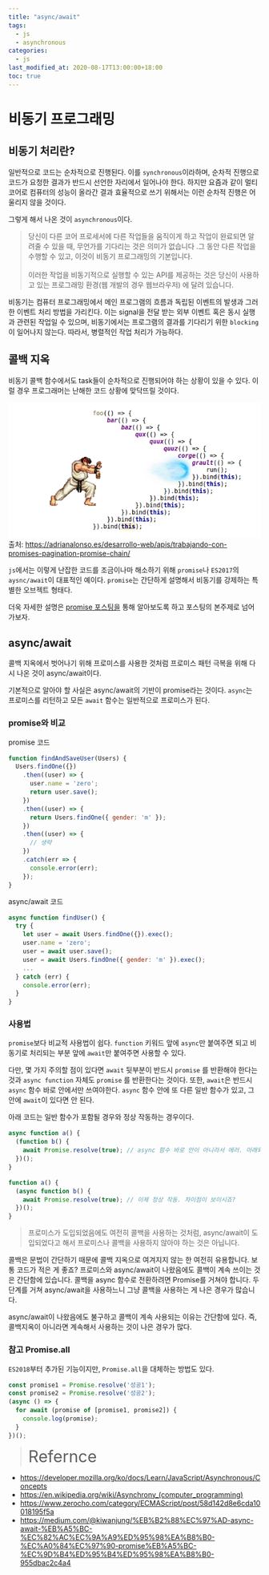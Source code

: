 ```yaml
---
title: "async/await"
tags:
  - js
  - asynchronous
categories:
  - js
last_modified_at: 2020-08-17T13:00:00+18:00
toc: true
---
```

<script type="text/javascript"
src="https://cdn.mathjax.org/mathjax/latest/MathJax.js?config=TeX-AMS_HTML">
</script>

# 비동기 프로그래밍

## 비동기 처리란?
일반적으로 코드는 순차적으로 진행된다. 이를 `synchronous`이라하며, 순차적 진행으로 코드가 요청한 결과가 반드시 선언한 자리에서 일어나야 한다.
하지만 요즘과 같이 멀티 코어로 컴퓨터의 성능이 올라간 결과 효율적으로 쓰기 위해서는 이런 순차적 진행은 어울리지 않을 것이다.

그렇게 해서 나온 것이 `asynchronous`이다.

>당신이 다른 코어 프로세서에 다른 작업들을 움직이게 하고 작업이 완료되면 알려줄 수 있을 때, 무언가를 기다리는 것은 의미가 없습니다 .그 동안 다른 작업을 수행할 수 있고, 이것이 비동기 프로그래밍의 기본입니다. <br><br>이러한 작업을 비동기적으로 실행할 수 있는 API를 제공하는 것은 당신이 사용하고 있는 프로그래밍 환경(웹 개발의 경우 웹브라우저) 에 달려 있습니다.

비동기는 컴퓨터 프로그래밍에서 메인 프로그램의 흐름과 독립된 이벤트의 발생과 그러한 이벤트 처리 방법을 가리킨다.
이는 signal을 전달 받는 외부 이벤트 혹은 동시 실행과 관련된 작업일 수 있으며, 비동기에서는 프로그램의 결과를 기다리기 위한 `blocking`이 일어나지 않는다. 따라서, 병렬적인 작업 처리가 가능하다.

## 콜백 지옥
비동기 콜백 함수에서도 task들이 순차적으로 진행되어야 하는 상황이 있을 수 있다.
이럴 경우 프로그래머는 난해한 코드 상황에 맞닥뜨릴 것이다.

![이미지1](/assets/images/callback-hell.png)
출처: https://adrianalonso.es/desarrollo-web/apis/trabajando-con-promises-pagination-promise-chain/

`js`에서는 이렇게 난잡한 코드를 조금이나마 해소하기 위해 `promise`나 `ES2017`의 `aysnc/await`이 대표적인 예이다.
`promise`는 간단하게 설명해서 비동기를 강제하는 특별한 오브젝트 형태다.

더욱 자세한 설명은 [promise 포스팅을](../promise) 통해 알아보도록 하고 포스팅의 본주제로 넘어가보자.

## async/await

콜백 지옥에서 벗어나기 위해 프로미스를 사용한 것처럼 프로미스 패턴 극복을 위해 다시 나온 것이 async/await이다.

기본적으로 알아야 할 사실은  async/await의 기반이 promise라는 것이다.
`async`는 프로미스를 리턴하고 모든 `await` 함수는 일반적으로 프로미스가 된다.

### promise와 비교

promise 코드
```javascript
function findAndSaveUser(Users) {
  Users.findOne({})
    .then((user) => {
      user.name = 'zero';
      return user.save();
    })
    .then((user) => {
      return Users.findOne({ gender: 'm' });
    })
    .then((user) => {
      // 생략
    })
    .catch(err => {
      console.error(err);
    });
}
```

async/await 코드
```javascript
async function findUser() {
  try {
    let user = await Users.findOne({}).exec();
    user.name = 'zero';
    user = await user.save();
    user = await Users.findOne({ gender: 'm' }).exec();
    ...
  } catch (err) {
    console.error(err);
  }
}
```

### 사용법
`promise`보다 비교적 사용법이 쉽다. `function` 키워드 앞에 `async`만 붙여주면 되고 비동기로 처리되는 부분 앞에 `await`만 붙여주면 사용할 수 있다.

다만, 몇 가지 주의할 점이 있다면 `await` 뒷부분이 반드시 `promise` 를 반환해야 한다는 것과 `async function` 자체도 `promise` 를 반환한다는 것이다.
또한, `await`은 반드시 `async` 함수 바로 안에서만 쓰여야한다. `async` 함수 안에 또 다른 일반 함수가 있고, 그 안에 `await`이 있다면 안 된다.

아래 코드는 일반 함수가 포함될 경우와 정상 작동하는 경우이다.
```javascript
async function a() {
  (function b() {
    await Promise.resolve(true); // async 함수 바로 안이 아니라서 에러. 아래와 같이 수정
  })();
}
```
```javascript
function a() {
  (async function b() {
    await Promise.resolve(true); // 이제 정상 작동. 차이점이 보이시죠?
  })();
}
```
> 프로미스가 도입되었음에도 여전히 콜백을 사용하는 것처럼, async/await이 도입되었다고 해서 프로미스나 콜백을 사용하지 않아야 하는 것은 아닙니다.

콜백은 문법이 간단하기 때문에 콜백 지옥으로 여겨지지 않는 한 여전히 유용합니다. 보통 코드가 적은 게 좋죠? 프로미스와 async/await이 나왔음에도 콜백이 계속 쓰이는 것은 간단함에 있습니다. 콜백을 async 함수로 전환하려면 Promise를 거쳐야 합니다. 두 단계를 거쳐 async/await을 사용하느니 그냥 콜백을 사용하는 게 나은 경우가 많습니다.

async/await이 나왔음에도 불구하고 콜백이 계속 사용되는 이유는 간단함에 있다. 즉, 콜백지옥이 아니라면 계속해서 사용하는 것이 나은 경우가 많다.

### 참고 Promise.all
`ES2018`부터 추가된 기능이지만, `Promise.all`을 대체하는 방법도 있다.
```javascript
const promise1 = Promise.resolve('성공1');
const promise2 = Promise.resolve('성공2');
(async () => {
  for await (promise of [promise1, promise2]) {
    console.log(promise);
  }
})();
```


><font size="6">Refernce</font>
- https://developer.mozilla.org/ko/docs/Learn/JavaScript/Asynchronous/Concepts<br>
- https://en.wikipedia.org/wiki/Asynchrony_(computer_programming)<br>
- https://www.zerocho.com/category/ECMAScript/post/58d142d8e6cda10018195f5a<br>
- https://medium.com/@kiwanjung/%EB%B2%88%EC%97%AD-async-await-%EB%A5%BC-%EC%82%AC%EC%9A%A9%ED%95%98%EA%B8%B0-%EC%A0%84%EC%97%90-promise%EB%A5%BC-%EC%9D%B4%ED%95%B4%ED%95%98%EA%B8%B0-955dbac2c4a4<br>
